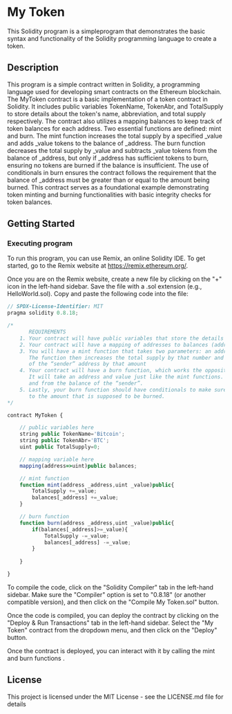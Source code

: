 # My Token

This Solidity program is a simpleprogram that demonstrates the basic syntax and functionality of the Solidity programming language to create a token. 
## Description

This program is a simple contract written in Solidity, a programming language used for developing smart contracts on the Ethereum blockchain. The MyToken contract is a basic implementation of a token contract in Solidity. It includes public variables TokenName, TokenAbr, and TotalSupply to store details about the token's name, abbreviation, and total supply respectively. The contract also utilizes a mapping balances to keep track of token balances for each address. Two essential functions are defined: mint and burn. The mint function increases the total supply by a specified _value and adds _value tokens to the balance of _address. The burn function decreases the total supply by _value and subtracts _value tokens from the balance of _address, but only if _address has sufficient tokens to burn, ensuring no tokens are burned if the balance is insufficient. The use of conditionals in burn ensures the contract follows the requirement that the balance of _address must be greater than or equal to the amount being burned. This contract serves as a foundational example demonstrating token minting and burning functionalities with basic integrity checks for token balances.
## Getting Started

### Executing program

To run this program, you can use Remix, an online Solidity IDE. To get started, go to the Remix website at https://remix.ethereum.org/.

Once you are on the Remix website, create a new file by clicking on the "+" icon in the left-hand sidebar. Save the file with a .sol extension (e.g., HelloWorld.sol). Copy and paste the following code into the file:

```javascript
// SPDX-License-Identifier: MIT
pragma solidity 0.8.18;

/*
       REQUIREMENTS
    1. Your contract will have public variables that store the details about your coin (Token Name, Token Abbrv., Total Supply)
    2. Your contract will have a mapping of addresses to balances (address => uint)
    3. You will have a mint function that takes two parameters: an address and a value. 
       The function then increases the total supply by that number and increases the balance 
       of the “sender” address by that amount
    4. Your contract will have a burn function, which works the opposite of the mint function, as it will destroy tokens. 
       It will take an address and value just like the mint functions. It will then deduct the value from the total supply 
       and from the balance of the “sender”.
    5. Lastly, your burn function should have conditionals to make sure the balance of "sender" is greater than or equal 
       to the amount that is supposed to be burned.
*/

contract MyToken {

    // public variables here
    string public TokenName='Bitcoin';
    string public TokenAbr='BTC';
    uint public TotalSupply=0;

    // mapping variable here
    mapping(address=>uint)public balances;

    // mint function
    function mint(address _address,uint _value)public{
        TotalSupply +=_value;
        balances[_address] +=_value;
    }

    // burn function
    function burn(address _address,uint _value)public{
        if(balances[_address]>=_value){
            TotalSupply -=_value;
            balances[_address] -=_value;
        }
        
    }

}


```

To compile the code, click on the "Solidity Compiler" tab in the left-hand sidebar. Make sure the "Compiler" option is set to "0.8.18" (or another compatible version), and then click on the "Compile My Token.sol" button.

Once the code is compiled, you can deploy the contract by clicking on the "Deploy & Run Transactions" tab in the left-hand sidebar. Select the "My Token" contract from the dropdown menu, and then click on the "Deploy" button.

Once the contract is deployed, you can interact with it by calling the mint and burn functions .

## License

This project is licensed under the MIT License - see the LICENSE.md file for details
